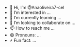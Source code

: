- 👋 Hi, I’m @Anaoliveira7-cel
- 👀 I’m interested in ...
- 🌱 I’m currently learning ...
- 💞️ I’m looking to collaborate on ...
- 📫 How to reach me ...
- 😄 Pronouns: ...
- ⚡ Fun fact: ...

<!---
Anaoliveira7-cel/Anaoliveira7-cel is a ✨ special ✨ repository because its `README.md` (this file) appears on your GitHub profile.
You can click the Preview link to take a look at your changes.
--->
